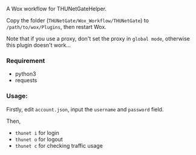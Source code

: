 A Wox workflow for THUNetGateHelper.

Copy the folder (`THUNetGate/Wox_Workflow/THUNetGate`) to `/path/to/wox/Plugins`, then restart Wox.

Note that if you use a proxy,  don't set the proxy in `global mode`, otherwise this plugin doesn't work...

### Requirement

* python3
* requests

### Usage:

Firstly, edit `account.json`, input the `username` and `password` field.

Then, 

* `thunet i` for login
* `thunet o` for logout
* `thunet c` for checking traffic usage

